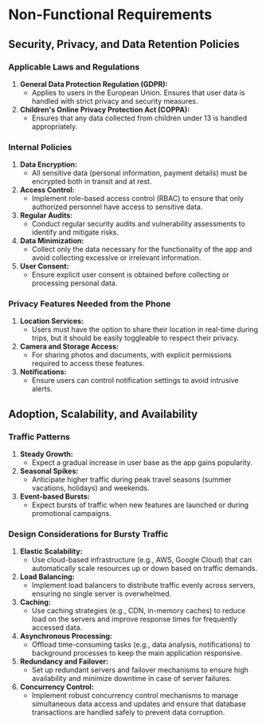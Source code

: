 # Non-Functional Requirements

## Security, Privacy, and Data Retention Policies

### Applicable Laws and Regulations
1. **General Data Protection Regulation (GDPR):**
    - Applies to users in the European Union. Ensures that user data is handled with strict privacy and security measures.
2. **Children's Online Privacy Protection Act (COPPA):**
    - Ensures that any data collected from children under 13 is handled appropriately.

### Internal Policies
1. **Data Encryption:**
    - All sensitive data (personal information, payment details) must be encrypted both in transit and at rest.
2. **Access Control:**
    - Implement role-based access control (RBAC) to ensure that only authorized personnel have access to sensitive data.
3. **Regular Audits:**
    - Conduct regular security audits and vulnerability assessments to identify and mitigate risks.
4. **Data Minimization:**
    - Collect only the data necessary for the functionality of the app and avoid collecting excessive or irrelevant information.
5. **User Consent:**
    - Ensure explicit user consent is obtained before collecting or processing personal data.

### Privacy Features Needed from the Phone
1. **Location Services:**
    - Users must have the option to share their location in real-time during trips, but it should be easily toggleable to respect their privacy.
2. **Camera and Storage Access:**
    - For sharing photos and documents, with explicit permissions required to access these features.
3. **Notifications:**
    - Ensure users can control notification settings to avoid intrusive alerts.

## Adoption, Scalability, and Availability

### Traffic Patterns
1. **Steady Growth:**
    - Expect a gradual increase in user base as the app gains popularity.
2. **Seasonal Spikes:**
    - Anticipate higher traffic during peak travel seasons (summer vacations, holidays) and weekends.
3. **Event-based Bursts:**
    - Expect bursts of traffic when new features are launched or during promotional campaigns.

### Design Considerations for Bursty Traffic
1. **Elastic Scalability:**
    - Use cloud-based infrastructure (e.g., AWS, Google Cloud) that can automatically scale resources up or down based on traffic demands.
2. **Load Balancing:**
    - Implement load balancers to distribute traffic evenly across servers, ensuring no single server is overwhelmed.
3. **Caching:**
    - Use caching strategies (e.g., CDN, in-memory caches) to reduce load on the servers and improve response times for frequently accessed data.
4. **Asynchronous Processing:**
    - Offload time-consuming tasks (e.g., data analysis, notifications) to background processes to keep the main application responsive.
5. **Redundancy and Failover:**
    - Set up redundant servers and failover mechanisms to ensure high availability and minimize downtime in case of server failures.
6. **Concurrency Control:**
    - Implement robust concurrency control mechanisms to manage simultaneous data access and updates and ensure that database transactions are handled safely to prevent data corruption.
